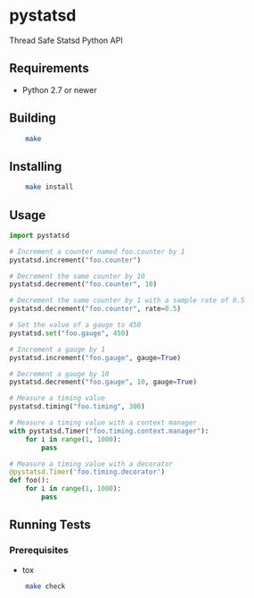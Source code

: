 # pystatsd

Thread Safe Statsd Python API

## Requirements
 
 * Python 2.7 or newer

## Building

```bash
    make
```

## Installing

```bash
    make install
```

## Usage

```python
import pystatsd

# Increment a counter named foo.counter by 1
pystatsd.increment("foo.counter")

# Decrement the same counter by 10
pystatsd.decrement("foo.counter", 10)

# Decrement the same counter by 1 with a sample rate of 0.5
pystatsd.decrement("foo.counter", rate=0.5)

# Set the value of a gauge to 450
pystatsd.set("foo.gauge", 450)

# Increment a gauge by 1
pystatsd.increment("foo.gauge", gauge=True)

# Decrement a gauge by 10
pystatsd.decrement("foo.gauge", 10, gauge=True)

# Measure a timing value
pystatsd.timing("foo.timing", 300)

# Measure a timing value with a context manager
with pystatsd.Timer("foo.timing.context.manager"):
    for i in range(1, 1000):
        pass

# Measure a timing value with a decorator
@pystatsd.Timer('foo.timing.decorator')
def foo():
    for i in range(1, 1000):
        pass
```

## Running Tests

### Prerequisites

* tox

```bash
    make check
```
